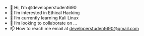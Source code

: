 - 👋 Hi, I’m @developerstudent690
- 👀 I’m interested in Ethical Hacking
- 🌱 I’m currently learning Kali Linux
- 💞️ I’m looking to collaborate on ...
- 📫 How to reach me email at developerstudent690@gmail.com

<!---
developerstudent690/developerstudent690 is a ✨ special ✨ repository because its `README.md` (this file) appears on your GitHub profile.
You can click the Preview link to take a look at your changes.
--->
